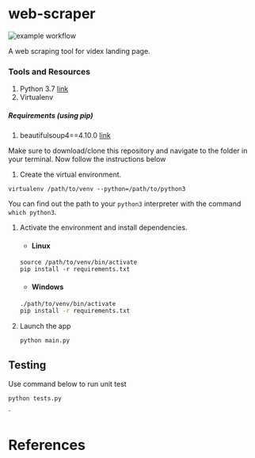 # web-scraper
![example workflow](https://github.com/opeyemiyg/web-scraper/actions/workflows/django.yml/badge.svg?branch=indev) <br>

A web scraping tool for videx landing page.

### Tools and Resources
1. Python 3.7 [link](https://www.python.org/downloads/)
1. Virtualenv

##### Requirements (using pip)
1. beautifulsoup4==4.10.0 [link](https://pypi.org/project/beautifulsoup4/)



Make sure to download/clone this repository and navigate to the folder in your terminal. Now follow the instructions below

1. Create the virtual environment.
```shell script
virtualenv /path/to/venv --python=/path/to/python3
```
You can find out the path to your `python3` interpreter with the command `which python3`.


1. Activate the environment and install dependencies.
    - #### Linux
    ```shell script
    source /path/to/venv/bin/activate
    pip install -r requirements.txt
    ```

    - #### Windows
    ```cmd
    ./path/to/venv/bin/activate
    pip install -r requirements.txt
    ```
1. Launch the app
    ```shell script
    python main.py
    ```
   
## Testing
Use command below to run unit test
```shell script
python tests.py
```
`
  
# References

